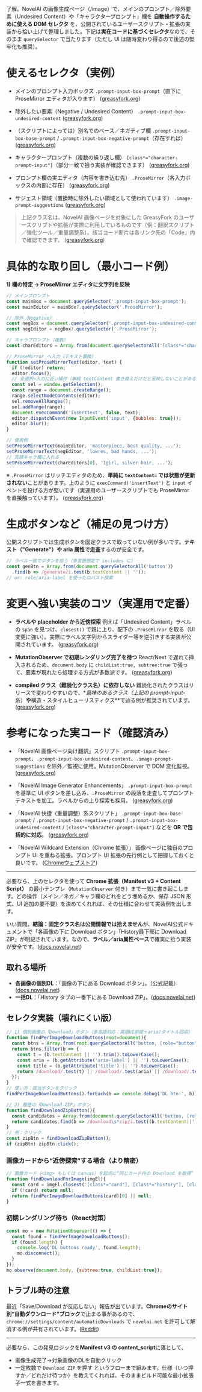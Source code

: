 了解。NovelAI の画像生成ページ（/image）で、メインのプロンプト／除外要素（Undesired Content）や「キャラクタープロンプト」欄を **自動操作するために使える DOM セレクタ** を、公開されているユーザースクリプト・拡張の実装から拾い上げて整理しました。下記は**実在コードに基づくセレクタ**なので、そのまま `querySelector` で当たります（ただし UI は随時変わり得るので後述の堅牢化も推奨）。

# 使えるセレクタ（実例）

* メインのプロンプト入力ボックス
  `.prompt-input-box-prompt`（直下に ProseMirror エディタが入ります） ([greasyfork.org][1])

* 除外したい要素（Negative / Undesired Content）
  `.prompt-input-box-undesired-content` ([greasyfork.org][2])

* （スクリプトによっては）別名でのベース／ネガティブ欄
  `.prompt-input-box-base-prompt` / `.prompt-input-box-negative-prompt`（存在すれば） ([greasyfork.org][3])

* キャラクタープロンプト（複数の繰り返し欄）
  `[class*="character-prompt-input"]`（部分一致で拾う実装が確認できます） ([greasyfork.org][3])

* プロンプト欄の実エディタ（内容を書き込む先）
  `.ProseMirror`（各入力ボックスの内部に存在） ([greasyfork.org][1])

* サジェスト領域（置換時に除外したい領域として使われています）
  `.image-prompt-suggestions` ([greasyfork.org][2])

> 上記クラス名は、NovelAI 画像ページを対象にした GreasyFork のユーザースクリプトや拡張が実際に利用しているものです（例：翻訳スクリプト／強化ツール／重量調整系）。該当コード断片は各リンク先の「Code」内で確認できます。 ([greasyfork.org][2])

# 具体的な取り回し（最小コード例）

**1) 欄の特定 → ProseMirror エディタに文字列を反映**

```js
// メインプロンプト
const mainBox = document.querySelector('.prompt-input-box-prompt');
const mainEditor = mainBox?.querySelector('.ProseMirror');

// 除外（Negative）
const negBox = document.querySelector('.prompt-input-box-undesired-content');
const negEditor = negBox?.querySelector('.ProseMirror');

// キャラプロンプト（複数）
const charEditors = Array.from(document.querySelectorAll('[class*="character-prompt-input"] .ProseMirror'));

// ProseMirror へ入力（テキスト置換）
function setProseMirrorText(editor, text) {
  if (!editor) return;
  editor.focus();
  // 全選択→入力に近い操作（単純 textContent 書き換えだけだと反映しないことがある）
  const sel = window.getSelection();
  const range = document.createRange();
  range.selectNodeContents(editor);
  sel.removeAllRanges();
  sel.addRange(range);
  document.execCommand('insertText', false, text);
  editor.dispatchEvent(new InputEvent('input', {bubbles: true}));
  editor.blur();
}

// 使用例
setProseMirrorText(mainEditor, 'masterpiece, best quality, ...');
setProseMirrorText(negEditor, 'lowres, bad hands, ...');
// 先頭キャラ欄に入れる
setProseMirrorText(charEditors[0], '1girl, silver hair, ...');
```

※ `.ProseMirror` はリッチエディタのため、**単純に `textContent=` では状態が更新されない**ことがあります。上のように `execCommand('insertText')` と `input` イベントを投げる方が堅いです（実運用のユーザースクリプトでも ProseMirror を直接触っています）。 ([greasyfork.org][1])

# 生成ボタンなど（補足の見つけ方）

公開スクリプトでは生成ボタンを固定クラスで取っていない例が多いです。**テキスト（"Generate"）や aria 属性で走査**するのが安全です。

```js
// ラベル一致でボタンを拾う（多言語想定で includes に）
const genBtn = Array.from(document.querySelectorAll('button'))
  .find(b => /generate/i.test(b.textContent || ''));
// or: role/aria-label を使ったロバスト探索
```

# 変更へ強い実装のコツ（実運用で定番）

* **ラベルや placeholder から近傍探索**
  例えば「Undesired Content」ラベルの `span` を見つけ、`closest()` で親に上り、配下の `.ProseMirror` を取る（UI 変更に強い）。実際にラベル文字列からスライダー等を逆引きする実装が公開されています。 ([greasyfork.org][1])

* **MutationObserver で初期レンダリング完了を待つ**
  React/Next で遅れて挿入されるため、`document.body` に `childList:true, subtree:true` で張って、要素が現れたら処理する方式が多数派です。 ([greasyfork.org][1])

* **compiled クラス（難読化クラス名）に依存しない**
  難読化されたクラスはリリースで変わりやすいので、\**意味のあるクラス（上記の prompt-input-* 系）**や**構造・スタイルヒューリスティクス\*\*で辿る例が推奨されています。 ([greasyfork.org][1])

# 参考になった実コード（確認済み）

* 「NovelAI 画像ページ向け翻訳」スクリプト
  `.prompt-input-box-prompt`、`.prompt-input-box-undesired-content`、`.image-prompt-suggestions` を除外／監視に使用。MutationObserver で DOM 変化監視。 ([greasyfork.org][2])

* 「NovelAI Image Generator Enhancements」
  `.prompt-input-box-prompt` を基準に UI ボタンを差し込み、`.ProseMirror` の段落を走査してプロンプトテキストを加工。ラベルからの上り探索も採用。 ([greasyfork.org][1])

* 「NovelAI 快捷（重量調整）系スクリプト」
  `.prompt-input-box-base-prompt` / `.prompt-input-box-negative-prompt` / `.prompt-input-box-undesired-content` / `[class*="character-prompt-input"]` などを **OR で包括的に対応**。 ([greasyfork.org][3])

* 「NovelAI Wildcard Extension（Chrome 拡張）」
  画像ページに独自のプロンプト UI を重ねる拡張。プロンプト UI 拡張の先行例として把握しておくと良いです。 ([Chromeウェブストア][4])

---

必要なら、上のセレクタを使って **Chrome 拡張（Manifest v3 + Content Script）** の最小テンプレ（`MutationObserver` 付き）まで一気に書き起こします。どの操作（メイン／ネガ／キャラ欄のどれをどう埋めるか、保存 JSON 形式、UI 追加の要不要）を決めてくれれば、その仕様に合わせて実装例を出します。

[1]: https://greasyfork.org/en/scripts/535979-novelai-image-generator-enhancements/code "NovelAI Image Generator Enhancements - Source code"
[2]: https://greasyfork.org/en/scripts/485444-novelai%E5%9B%BE%E5%83%8F%E7%94%9F%E6%88%90%E6%B1%89%E5%8C%96/code "NovelAI图像生成汉化 - Source code"
[3]: https://greasyfork.org/en/scripts/539015-novelai-%E5%BF%AB%E6%8D%B7%E9%94%AE%E6%9D%83%E9%87%8D%E8%B0%83%E6%95%B4/code?utm_source=chatgpt.com "NovelAI 快捷键权重调整- Source code"
[4]: https://chromewebstore.google.com/detail/novelai-wildcard-extensio/dngepaimfmeobhmakaihhdafcjmlbgjh?hl=en&utm_source=chatgpt.com "Novelai Wildcard Extension - Chrome Web Store"


いい質問。**結論：固定クラス名は公開情報では拾えません**が、NovelAI公式ドキュメントで「各画像の下に Download ボタン」「History最下部に Download ZIP」が明記されています。なので、**ラベル／aria属性ベース**で確実に拾う実装が安全です。([docs.novelai.net][1])

## 取れる場所

* **各画像の個別DL**：「画像の下にある Download ボタン」。（公式記載）([docs.novelai.net][1])
* **一括DL**：「History タブの一番下にある Download ZIP」。([docs.novelai.net][2])

## セレクタ実装（壊れにくい版）

```js
// 1) 個別画像の「Download」ボタン（多言語対応：英語UI前提＋aria/タイトル回収）
function findPerImageDownloadButtons(root=document){
  const btns = Array.from(root.querySelectorAll('button, [role="button"], a'));
  return btns.filter(b => {
    const t = (b.textContent || '').trim().toLowerCase();
    const aria = (b.getAttribute('aria-label') || '').toLowerCase();
    const title = (b.getAttribute('title') || '').toLowerCase();
    return /download/.test(t) || /download/.test(aria) || /download/.test(title);
  });
}
// 使い方：該当ボタンをクリック
findPerImageDownloadButtons().forEach(b => console.debug('DL btn:', b));

// 2) 履歴の「Download ZIP」ボタン
function findDownloadZipButton(){
  const candidates = Array.from(document.querySelectorAll('button, [role="button"], a'));
  return candidates.find(b => /download\s*zip/i.test((b.textContent||'') + ' ' + (b.getAttribute('aria-label')||'')));
}
// 例：クリック
const zipBtn = findDownloadZipButton();
if (zipBtn) zipBtn.click();
```

### 画像カードから“近傍探索”する場合（より精密）

```js
// 画像カード（<img> もしくは canvas）を起点に“同じカード内の Download を取得”
function findDownloadForImage(imgEl){
  const card = imgEl.closest('[class*="card"], [class*="history"], [class*="image"]') || imgEl.parentElement;
  if (!card) return null;
  return findPerImageDownloadButtons(card)[0] || null;
}
```

### 初期レンダリング待ち（React対策）

```js
const mo = new MutationObserver(() => {
  const found = findPerImageDownloadButtons();
  if (found.length) {
    console.log('DL buttons ready', found.length);
    mo.disconnect();
  }
});
mo.observe(document.body, {subtree:true, childList:true});
```

## トラブル時の注意

最近「Save/Download が反応しない」報告が出ています。**Chromeのサイト別“自動ダウンロード”ブロック**で止まる事があるので、`chrome://settings/content/automaticDownloads` で `novelai.net` を許可して解消する例が共有されています。([Reddit][3])

---

必要なら、この発見ロジックを**Manifest v3 の content\_script**に落として、

* 画像生成完了→対象画像のDLを自動クリック
* 一定枚数で `Download ZIP` を押す
  というフローまで組みます。仕様（いつ押すか／どれだけ待つか）を教えてくれれば、そのままビルド可能な最小拡張子一式を書きます。

[1]: https://docs.novelai.net/en/image/tutorial-imgintro/?utm_source=chatgpt.com "Tutorial: Intro to Image Generation"
[2]: https://docs.novelai.net/en/image/history/?utm_source=chatgpt.com "History"
[3]: https://www.reddit.com/r/NovelAi/comments/1n0mq8t/novelai_stopped_auto_downloading_images_now_it/?utm_source=chatgpt.com "NovelAI stopped auto downloading images. Now it only ..."
